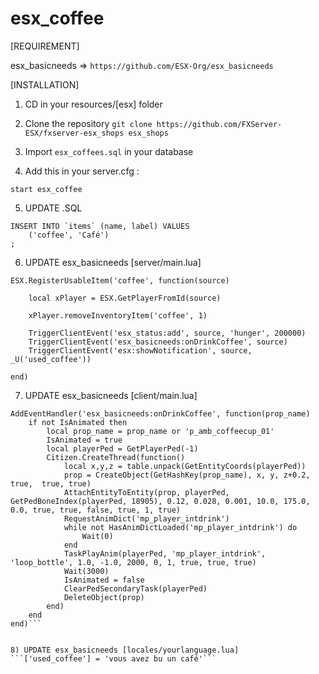 # esx_coffee

[REQUIREMENT]

esx_basicneeds =>  ``https://github.com/ESX-Org/esx_basicneeds``

[INSTALLATION]

1) CD in your resources/[esx] folder
2) Clone the repository
``git clone https://github.com/FXServer-ESX/fxserver-esx_shops esx_shops``


3) Import ``esx_coffees.sql`` in your database


4) Add this in your server.cfg :

``start esx_coffee``


5) UPDATE .SQL
```
INSERT INTO `items` (name, label) VALUES 
	('coffee', 'Café')
;
```


6) UPDATE esx_basicneeds [server/main.lua]
```
ESX.RegisterUsableItem('coffee', function(source)

	local xPlayer = ESX.GetPlayerFromId(source)

	xPlayer.removeInventoryItem('coffee', 1)

	TriggerClientEvent('esx_status:add', source, 'hunger', 200000)
	TriggerClientEvent('esx_basicneeds:onDrinkCoffee', source)
	TriggerClientEvent('esx:showNotification', source, _U('used_coffee'))

end)
```


7) UPDATE esx_basicneeds [client/main.lua]
```RegisterNetEvent('esx_basicneeds:onDrinkCoffee')
AddEventHandler('esx_basicneeds:onDrinkCoffee', function(prop_name)
	if not IsAnimated then
		local prop_name = prop_name or 'p_amb_coffeecup_01'
		IsAnimated = true
		local playerPed = GetPlayerPed(-1)
		Citizen.CreateThread(function()
			local x,y,z = table.unpack(GetEntityCoords(playerPed))
			prop = CreateObject(GetHashKey(prop_name), x, y, z+0.2,  true,  true, true)			
	        AttachEntityToEntity(prop, playerPed, GetPedBoneIndex(playerPed, 18905), 0.12, 0.028, 0.001, 10.0, 175.0, 0.0, true, true, false, true, 1, true)
			RequestAnimDict('mp_player_intdrink')  
			while not HasAnimDictLoaded('mp_player_intdrink') do
				Wait(0)
			end
			TaskPlayAnim(playerPed, 'mp_player_intdrink', 'loop_bottle', 1.0, -1.0, 2000, 0, 1, true, true, true)
			Wait(3000)
	        IsAnimated = false
	        ClearPedSecondaryTask(playerPed)
			DeleteObject(prop)
		end)
	end
end)```


8) UPDATE esx_basicneeds [locales/yourlanguage.lua]
```['used_coffee'] = 'vous avez bu un café'```